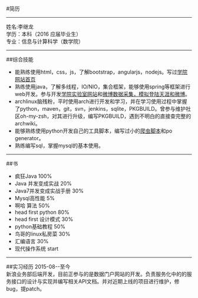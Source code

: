 #简历
***  
姓名:李继龙    
学历：本科（2016 应届毕业生）   
专业：信息与计算科学（数学院）
*** 
##综合技能   
- 能熟练使用html，css，js，了解bootstrap，angularjs，nodejs。写过[学院网站首页](https://github.com/Melody12ab/note/blob/master/MathWeb/html/index.html)
- 熟练使用java，了解多线程，IO/NIO，集合框架，能够使用spring等框架进行web开发。参与开发[学院实验室网站](http://202.197.237.29:9292/)和[微博数据采集，模拟登陆天涯和微博](https://github.com/Melody12ab/MySpider)。
- archlinux脑残粉，平时使用arch进行开发和学习，并在学习使用过程中掌握了python，maven，git，svn，jenkins，sqlite，PKGBUILD。曾参与维护社区oh-my-zsh，对其进行升级，编写PKGBUILD，遇到不明白的直接查完整的archwiki。
- 能够熟练使用python开发自己的工具脚本，编写过小的[爬虫脚本](https://github.com/Melody12ab/python_crawler)和po generator。
- 熟练编写sql，掌握mysql的基本使用。

***
##书
- 疯狂Java    100%
- Java 并发变成实战       20%
- Java7并发变成实战手册    30%
- Mysql高性能              5%
- 啊哈 算法                50%
- head first python        80%
- head first 设计模式      30%
- python基础教程           50%
- 鸟哥的linux私房菜        30%
- 汇编语言                 30%
- 现代操作系统             start


***  
##实习经历
2015-08--至今    
新浪业务部后端开发，目前正参与的是数据门户网站的开发。负责服务化中的的服务接口的设计与实现并编写相关API文档。并对近期上线的项目进行维护，修bug，提patch。


